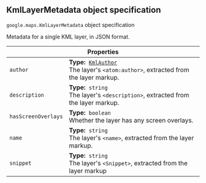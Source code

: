 <h2 id="KmlLayerMetadata"> KmlLayerMetadata object specification </h2><p>
<code><span itemprop="path">google.maps</span>.<span itemprop="name">KmlLayerMetadata</span></code>
object specification
</p><p>Metadata for a single KML layer, in JSON format.</p><div class="devsite-table-wrapper"><table class="properties responsive" summary="object KmlLayerMetadata - Properties">
<thead>
<tr><th colspan="2">Properties</th>
</tr></thead>
<tbody>
<tr>
<td><code><span>author</span></code></td>
<td><div><strong>Type:</strong>&nbsp; <code><a href="https://github.com/amenadiel/google-maps-documentation/blob/master/docs/KmlAuthor.md">KmlAuthor</a></code></div>
<div class="desc">The layer's <code>&lt;atom:author&gt;</code>, extracted from the layer markup.</div></td>
</tr>
<tr>
<td><code><span>description</span></code></td>
<td><div><strong>Type:</strong>&nbsp; <code>string</code></div>
<div class="desc">The layer's <code>&lt;description&gt;</code>, extracted from the layer markup.</div></td>
</tr>
<tr>
<td><code><span>hasScreenOverlays</span></code></td>
<td><div><strong>Type:</strong>&nbsp; <code>boolean</code></div>
<div class="desc">Whether the layer has any screen overlays.</div></td>
</tr>
<tr>
<td><code><span>name</span></code></td>
<td><div><strong>Type:</strong>&nbsp; <code>string</code></div>
<div class="desc">The layer's <code>&lt;name&gt;</code>, extracted from the layer markup.</div></td>
</tr>
<tr>
<td><code><span>snippet</span></code></td>
<td><div><strong>Type:</strong>&nbsp; <code>string</code></div>
<div class="desc">The layer's <code>&lt;Snippet&gt;</code>, extracted from the layer markup</div></td>
</tr>
</tbody>
</table></div>